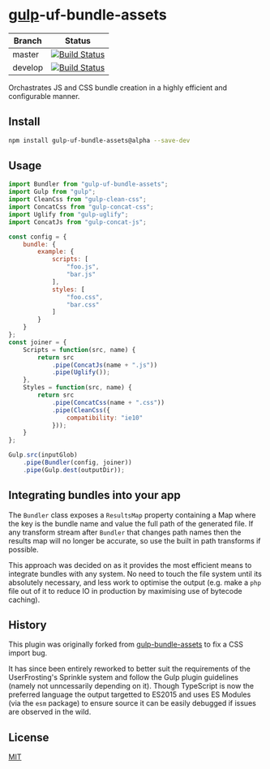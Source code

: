 # [gulp](https://github.com/gulpjs/gulp)-uf-bundle-assets

| Branch | Status |
| ------ | ------ |
| master | [![Build Status](https://travis-ci.org/userfrosting/gulp-uf-bundle-assets.svg?branch=master)](https://travis-ci.org/userfrosting/gulp-uf-bundle-assets) |
| develop | [![Build Status](https://travis-ci.org/userfrosting/gulp-uf-bundle-assets.svg?branch=develop)](https://travis-ci.org/userfrosting/gulp-uf-bundle-assets) |

Orchastrates JS and CSS bundle creation in a highly efficient and configurable manner.

## Install

```bash
npm install gulp-uf-bundle-assets@alpha --save-dev
```

## Usage

```js
import Bundler from "gulp-uf-bundle-assets";
import Gulp from "gulp";
import CleanCss from "gulp-clean-css";
import ConcatCss from "gulp-concat-css";
import Uglify from "gulp-uglify";
import ConcatJs from "gulp-concat-js";

const config = {
    bundle: {
        example: {
            scripts: [
                "foo.js",
                "bar.js"
            ],
            styles: [
                "foo.css",
                "bar.css"
            ]
        }
    }
};
const joiner = {
    Scripts = function(src, name) {
        return src
            .pipe(ConcatJs(name + ".js"))
            .pipe(Uglify());
    },
    Styles = function(src, name) {
        return src
            .pipe(ConcatCss(name + ".css"))
            .pipe(CleanCss({
                compatibility: "ie10"
            }));
    }
};

Gulp.src(inputGlob)
    .pipe(Bundler(config, joiner))
    .pipe(Gulp.dest(outputDir));
```

## Integrating bundles into your app

The `Bundler` class exposes a `ResultsMap` property containing a Map where the key is the bundle name and value the full path of the generated file. If any transform stream after `Bundler` that changes path names then the results map will no longer be accurate, so use the built in path transforms if possible.

This approach was decided on as it provides the most efficient means to integrate bundles with any system. No need to touch the file system until its absolutely necessary, and less work to optimise the output (e.g. make a `php` file out of it to reduce IO in production by maximising use of bytecode caching).

## History

This plugin was originally forked from [gulp-bundle-assets](https://github.com/dowjones/gulp-bundle-assets) to fix a CSS import bug.

It has since been entirely reworked to better suit the requirements of the UserFrosting's Sprinkle system and follow the Gulp plugin guidelines (namely not unncessarily depending on it). Though TypeScript is now the preferred language the output targetted to ES2015 and uses ES Modules (via the `esm` package) to ensure source it can be easily debugged if issues are observed in the wild.

## License

[MIT](LICENSE)
